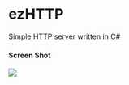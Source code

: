 ezHTTP
======

Simple HTTP server written in C#
#### Screen Shot
![](https://github.com/macworld/ezHTTP/blob/master/screen_shot.png)

